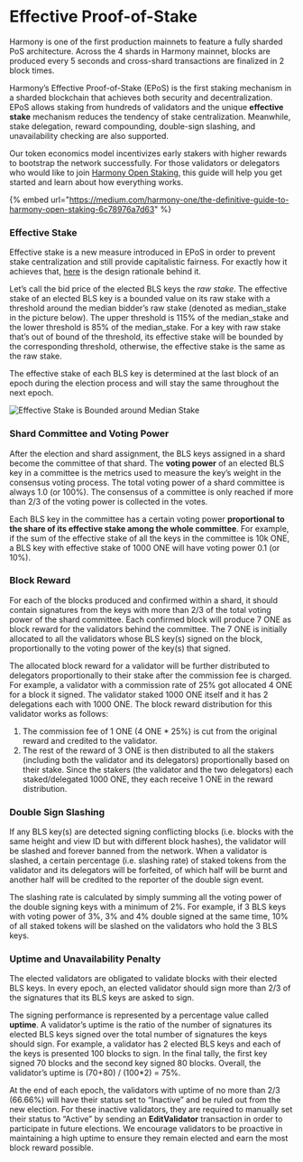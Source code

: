# Effective Proof-of-Stake

Harmony is one of the first production mainnets to feature a fully sharded PoS architecture. Across the 4 shards in Harmony mainnet, blocks are produced every 5 seconds and cross-shard transactions are finalized in 2 block times.

Harmony’s Effective Proof-of-Stake \(EPoS\) is the first staking mechanism in a sharded blockchain that achieves both security and decentralization. EPoS allows staking from hundreds of validators and the unique **effective stake** mechanism reduces the tendency of stake centralization. Meanwhile, stake delegation, reward compounding, double-sign slashing, and unavailability checking are also supported.

Our token economics model incentivizes early stakers with higher rewards to bootstrap the network successfully. For those validators or delegators who would like to join [Harmony Open Staking](http://staking.harmony.one/), this guide will help you get started and learn about how everything works.

{% embed url="https://medium.com/harmony-one/the-definitive-guide-to-harmony-open-staking-6c78976a7d63" %}

### **Effective Stake**

Effective stake is a new measure introduced in EPoS in order to prevent stake centralization and still provide capitalistic fairness. For exactly how it achieves that, [here](https://medium.com/harmony-one/introducing-harmonys-effective-proof-of-stake-epos-2d39b4b8d58) is the design rationale behind it.

Let’s call the bid price of the elected BLS keys the _raw stake_. The effective stake of an elected BLS key is a bounded value on its raw stake with a threshold around the median bidder’s raw stake \(denoted as median\_stake in the picture below\). The upper threshold is 115% of the median\_stake and the lower threshold is 85% of the median\_stake. For a key with raw stake that’s out of bound of the threshold, its effective stake will be bounded by the corresponding threshold, otherwise, the effective stake is the same as the raw stake.

The effective stake of each BLS key is determined at the last block of an epoch during the election process and will stay the same throughout the next epoch.

![Effective Stake is Bounded around Median Stake](https://miro.medium.com/max/2001/1*uYDN4-oGOwhJZcIVQSxtHg.png)

### **Shard Committee and Voting Power** <a id="75b6"></a>

After the election and shard assignment, the BLS keys assigned in a shard become the committee of that shard. The **voting power** of an elected BLS key in a committee is the metrics used to measure the key’s weight in the consensus voting process. The total voting power of a shard committee is always 1.0 \(or 100%\). The consensus of a committee is only reached if more than 2/3 of the voting power is collected in the votes.

Each BLS key in the committee has a certain voting power **proportional to the share of its effective stake among the whole committee**. For example, if the sum of the effective stake of all the keys in the committee is 10k ONE, a BLS key with effective stake of 1000 ONE will have voting power 0.1 \(or 10%\).

### Block Reward <a id="ae3c"></a>

For each of the blocks produced and confirmed within a shard, it should contain signatures from the keys with more than 2/3 of the total voting power of the shard committee. Each confirmed block will produce 7 ONE as block reward for the validators behind the committee. The 7 ONE is initially allocated to all the validators whose BLS key\(s\) signed on the block, proportionally to the voting power of the key\(s\) that signed.

The allocated block reward for a validator will be further distributed to delegators proportionally to their stake after the commission fee is charged. For example, a validator with a commission rate of 25% got allocated 4 ONE for a block it signed. The validator staked 1000 ONE itself and it has 2 delegations each with 1000 ONE. The block reward distribution for this validator works as follows:

1. The commission fee of 1 ONE \(4 ONE \* 25%\) is cut from the original reward and credited to the validator.
2. The rest of the reward of 3 ONE is then distributed to all the stakers \(including both the validator and its delegators\) proportionally based on their stake. Since the stakers \(the validator and the two delegators\) each staked/delegated 1000 ONE, they each receive 1 ONE in the reward distribution.

### Double Sign Slashing <a id="258b"></a>

If any BLS key\(s\) are detected signing conflicting blocks \(i.e. blocks with the same height and view ID but with different block hashes\), the validator will be slashed and forever banned from the network. When a validator is slashed, a certain percentage \(i.e. slashing rate\) of staked tokens from the validator and its delegators will be forfeited, of which half will be burnt and another half will be credited to the reporter of the double sign event.

The slashing rate is calculated by simply summing all the voting power of the double signing keys with a minimum of 2%. For example, if 3 BLS keys with voting power of 3%, 3% and 4% double signed at the same time, 10% of all staked tokens will be slashed on the validators who hold the 3 BLS keys.

### **Uptime and Unavailability Penalty** <a id="e90a"></a>

The elected validators are obligated to validate blocks with their elected BLS keys. In every epoch, an elected validator should sign more than 2/3 of the signatures that its BLS keys are asked to sign.

The signing performance is represented by a percentage value called **uptime**. A validator’s uptime is the ratio of the number of signatures its elected BLS keys signed over the total number of signatures the keys should sign. For example, a validator has 2 elected BLS keys and each of the keys is presented 100 blocks to sign. In the final tally, the first key signed 70 blocks and the second key signed 80 blocks. Overall, the validator’s uptime is \(70+80\) / \(100\*2\) = 75%.

At the end of each epoch, the validators with uptime of no more than 2/3 \(66.66%\) will have their status set to “Inactive” and be ruled out from the new election. For these inactive validators, they are required to manually set their status to “Active” by sending an **EditValidator** transaction in order to participate in future elections. We encourage validators to be proactive in maintaining a high uptime to ensure they remain elected and earn the most block reward possible.

